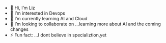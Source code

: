 - 👋 Hi, I’m Liz
- 👀 I’m interested in Devops
- 🌱 I’m currently learning AI and Cloud                                                        
- 💞️ I’m looking to collaborate on ...learning more about AI and the coming changes
- ⚡ Fun fact: ...I dont believe in specializtion,yet

<!---
Liz-n-w/Liz-n-w is a ✨ special ✨ repository because its `README.md` (this file) appears on your GitHub profile.
You can click the Preview link to take a look at your changes.
--->
